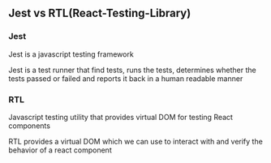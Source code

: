 ## Jest vs RTL(React-Testing-Library)

### Jest
Jest is a javascript testing framework

Jest is a test runner that find tests, runs the tests, determines whether the tests passed or failed and reports it back in a human readable manner

### RTL
Javascript testing utility that provides virtual DOM for testing React components

RTL provides a virtual DOM which we can use to interact with and verify the behavior of a react component


